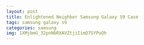 ```yaml
---
layout: post
title: Enlightened Neighbor Samsung Galaxy S9 Case
tags: samsung galaxy s9
categories: samsung
img: 1XMjbmG_32pnNbRXAVZtjiIimO7SYPoQh
---
```

